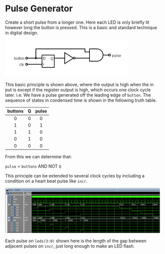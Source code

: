 # Pulse Generator

Create a short pulse from a longer one. Here each LED is only briefly lit however long the button is pressed. This is a basic and standard technique in digital design.

![Digital Circuit for pulse generators](./images/circuit_diagrams/pulse_gen_circuit.png)

This basic principle is shown above, where the output is high when the in put is except if the register output is high, which occurs one clock cycle later. i.e. We have a pulse generated off the leading edge of `button`. The sequence of states in condensed time is shown in the following truth table.

| buttons | Q   | pulse |
|:-------:|:---:|:-----:|
| 0       | 0   | 0     |
| 1       | 0   | 1     |
| 1       | 1   | 0     |
| 0       | 1   | 0     |
| 0       | 0   | 0     |

From this we can determine that:

`pulse` = `buttons` AND NOT `Q`

This principle can be extended to several clock cycles by including a condition on a heart beat pulse like `incr`.

![Wave window for pulse generators](./images/modelsim_wave/pulse_gen_wave.png)

Each pulse on `leds(3:0)` shown here is the length of the gap between adjacent pulses on `incr`, just long enough to make an LED flash.

